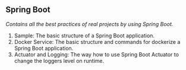 ## Spring Boot ##
*Contains all the best practices of real projects by using Spring Boot.*

1. Sample: The basic structure of a Spring Boot application.
2. Docker Service: The basic structure and commands for dockerize a Spring Boot application.
3. Actuator and Logging: The way how to use Spring Boot Actuator to change the loggers level on runtime.
